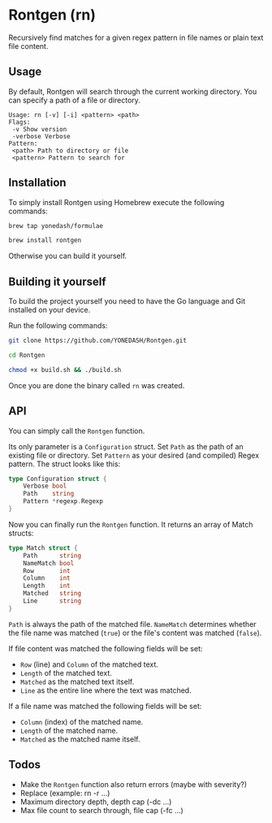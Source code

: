 # Rontgen (rn)

Recursively find matches for a given regex pattern in file names or plain text file content.

## Usage

By default, Rontgen will search through the current working directory. You can specify a path of a file or directory.

```
Usage: rn [-v] [-i] <pattern> <path>
Flags:
 -v Show version
 -verbose Verbose
Pattern:
 <path> Path to directory or file
 <pattern> Pattern to search for
```

## Installation

To simply install Rontgen using Homebrew execute the following commands:

```zsh
brew tap yonedash/formulae

brew install rontgen
```

Otherwise you can build it yourself.

## Building it yourself

To build the project yourself you need to have the Go language and Git installed on your device.

Run the following commands:
```zsh
git clone https://github.com/YONEDASH/Rontgen.git

cd Rontgen

chmod +x build.sh && ./build.sh
```

Once you are done the binary called ``rn`` was created.

## API

You can simply call the ``Rontgen`` function. 

Its only parameter is a ``Configuration`` struct. Set ``Path`` as the path of an existing file or directory. Set ``Pattern`` as your desired (and compiled) Regex pattern. The struct looks like this:

```go
type Configuration struct {
	Verbose bool
	Path    string
	Pattern *regexp.Regexp
}
```

Now you can finally run the ``Rontgen`` function. It returns an array of Match structs:

```go
type Match struct {
	Path      string
	NameMatch bool
	Row       int
	Column    int
	Length    int
	Matched   string
	Line      string
}
```

``Path`` is always the path of the matched file.
``NameMatch`` determines whether the file name was matched (``true``) or the file's content was matched (``false``).

If file content was matched the following fields will be set:
- ``Row`` (line) and ``Column`` of the matched text.
- ``Length`` of the matched text.
- ``Matched`` as the matched text itself.
- ``Line`` as the entire line where the text was matched.

If a file name was matched the following fields will be set:
- ``Column`` (index) of the matched name.
- ``Length`` of the matched name.
- ``Matched`` as the matched name itself.


## Todos

- Make the ``Rontgen`` function also return errors (maybe with severity?)
- Replace (example: rn <pattern> -r ...)
- Maximum directory depth, depth cap (-dc ...)
- Max file count to search through, file cap (-fc ...)
